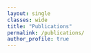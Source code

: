 ```yaml
---
layout: single
classes: wide
title: "Publications"
permalink: /publications/
author_profile: true
---
```

